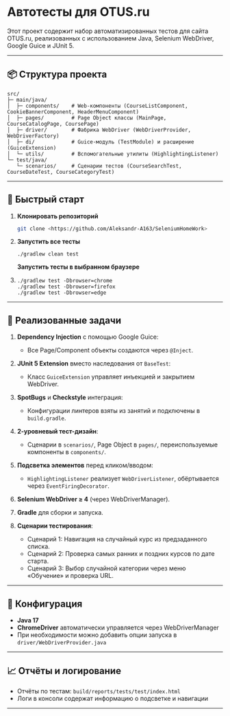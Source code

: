 # Автотесты для OTUS.ru

Этот проект содержит набор автоматизированных тестов для сайта OTUS.ru, реализованных с использованием Java, Selenium WebDriver, Google Guice и JUnit 5.

---

## 📦 Структура проекта

```
src/
├─ main/java/
│  ├─ components/    # Web‑компоненты (CourseListComponent, CookieBannerComponent, HeaderMenuComponent)
│  ├─ pages/         # Page Object классы (MainPage, CourseCatalogPage, CoursePage)
│  ├─ driver/        # Фабрика WebDriver (WebDriverProvider, WebDriverFactory)
│  ├─ di/            # Guice‑модуль (TestModule) и расширение (GuiceExtension)
│  └─ utils/         # Вспомогательные утилиты (HighlightingListener)
└─ test/java/
   └─ scenarios/     # Сценарии тестов (CourseSearchTest, CourseDateTest, CourseCategoryTest)
```

---

## 🚀 Быстрый старт

1. **Клонировать репозиторий**

   ```bash
   git clone <https://github.com/Aleksandr-A163/SeleniumHomeWork>
   ```

2. **Запустить все тесты**

   ```
   ./gradlew clean test
   ```
   **Запустить тесты в выбранном браузере**
3. ```
   ./gradlew test -Dbrowser=chrome
   ./gradlew test -Dbrowser=firefox
   ./gradlew test -Dbrowser=edge
   ```

---

## 📝 Реализованные задачи

1. **Dependency Injection** с помощью Google Guice:

   * Все Page/Component объекты создаются через `@Inject`.
2. **JUnit 5 Extension** вместо наследования от `BaseTest`:

   * Класс `GuiceExtension` управляет инъекцией и закрытием WebDriver.
3. **SpotBugs** и **Checkstyle** интеграция:

   * Конфигурации линтеров взяты из занятий и подключены в `build.gradle`.
4. **2‑уровневый тест-дизайн**:

   * Сценарии в `scenarios/`, Page Object в `pages/`, переиспользуемые компоненты в `components/`.
5. **Подсветка элементов** перед кликом/вводом:

   * `HighlightingListener` реализует `WebDriverListener`, обёртывается через `EventFiringDecorator`.
6. **Selenium WebDriver ≥ 4** (через WebDriverManager).
7. **Gradle** для сборки и запуска.
8. **Сценарии тестирования**:

   * Сценарий 1: Навигация на случайный курс из предзаданного списка.
   * Сценарий 2: Проверка самых ранних и поздних курсов по дате старта.
   * Сценарий 3: Выбор случайной категории через меню «Обучение» и проверка URL.

---

## 🔧 Конфигурация

* **Java 17**
* **ChromeDriver** автоматически управляется через WebDriverManager
* При необходимости можно добавить опции запуска в `driver/WebDriverProvider.java`

---

## 📈 Отчёты и логирование

* Отчёты по тестам: `build/reports/tests/test/index.html`
* Логи в консоли содержат информацию о подсветке и навигации

---


